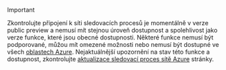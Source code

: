 > [!IMPORTANT]
> Zkontrolujte připojení k síti sledovacích procesů je momentálně v verze public preview a nemusí mít stejnou úroveň dostupnost a spolehlivost jako verze funkce, které jsou obecné dostupnosti. Některé funkce nemusí být podporované, můžou mít omezené možnosti nebo nemusí být dostupné ve všech [oblastech Azure](https://azure.microsoft.com/regions/). Nejaktuálnější upozornění na stav této funkce a dostupnost, zkontrolujte [aktualizace sledovací proces sítě Azure](https://azure.microsoft.com/updates/?product=network-watcher) stránky. 